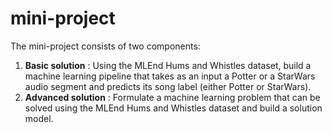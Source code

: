 # mini-project

The mini-project consists of two components:


1.   **Basic solution** : Using the MLEnd Hums and Whistles dataset, build a machine learning pipeline that takes as an input a Potter or a StarWars audio segment and predicts its song label (either Potter or StarWars).
2.   **Advanced solution** : Formulate a machine learning problem that can be solved using the MLEnd Hums and Whistles dataset and build a solution model. 
